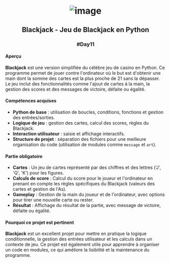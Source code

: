 # <p align="center"> ![image](https://github.com/user-attachments/assets/8739a22b-0609-419e-b357-a4ef81b3ce05) </p>

## <p align="center"> Blackjack - Jeu de Blackjack en Python </p>
### <p align="center"> #Day11 </p>

#### Aperçu
**Blackjack** est une version simplifiée du célèbre jeu de casino en Python. Ce programme permet de jouer contre l'ordinateur où le but est d'obtenir une main dont la somme des cartes est la plus proche de 21 sans la dépasser. Le jeu inclut des fonctionnalités comme l'ajout de cartes à la main, la gestion des scores et des messages de victoire, défaite ou égalité.

#### Compétences acquises
- **Python de base** : utilisation de boucles, conditions, fonctions et gestion des entrées/sorties.
- **Logique de jeu** : gestion des cartes, calcul des scores, règles du Blackjack.
- **Interaction utilisateur** : saisie et affichage interactifs.
- **Structure de projet** : séparation des fichiers pour une meilleure organisation du code (utilisation de modules comme `message` et `art`).

#### Partie obligatoire
- **Cartes** : Un jeu de cartes représenté par des chiffres et des lettres ('J', 'Q', 'K') pour les figures.
- **Calculs de score** : Calcul du score pour le joueur et l'ordinateur en prenant en compte les règles spécifiques du Blackjack (valeurs des cartes et gestion de l'As).
- **Gameplay** : Gestion de la main du joueur et de l'ordinateur, avec options pour tirer une nouvelle carte ou rester.
- **Résultat** : Affichage du résultat de la partie, avec message de victoire, défaite ou égalité.

#### Pourquoi ce projet est pertinent
**Blackjack** est un excellent projet pour mettre en pratique la logique conditionnelle, la gestion des entrées utilisateur et les calculs dans un contexte de jeu. Ce projet est également utile pour apprendre à organiser un code en modules, ce qui améliore la lisibilité et la maintenance du programme.

